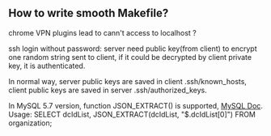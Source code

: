 How to write smooth Makefile?
------------

chrome VPN plugins lead to cann't access to localhost ?

ssh login without password: server need public key(from client) to encrypt one random string sent to client, if it could be decrypted by client private key, it is authenticated.

In normal way, server public keys are saved in client .ssh/known_hosts, client public keys are saved in server .ssh/authorized_keys. 

In MySQL 5.7 version, function JSON_EXTRACT() is supported, [MySQL Doc](http://dev.mysql.com/doc/refman/5.7/en/json-search-functions.html#operator_json-column-path). Usage: SELECT dcIdList, JSON_EXTRACT(dcIdList, "$.dcIdList[0]") FROM organization;
